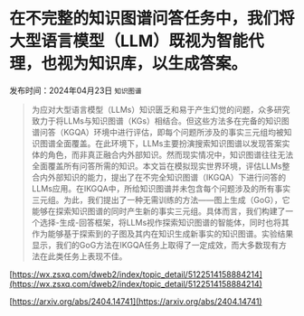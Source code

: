 # 在不完整的知识图谱问答任务中，我们将大型语言模型（LLM）既视为智能代理，也视为知识库，以生成答案。
发布时间：2024年04月23日
`知识图谱`
> 为应对大型语言模型（LLMs）知识匮乏和易于产生幻觉的问题，众多研究致力于将LLMs与知识图谱（KGs）相结合。但这些方法多在完备的知识图谱问答（KGQA）环境中进行评估，即每个问题所涉及的事实三元组均被知识图谱全面覆盖。在此环境下，LLMs主要扮演搜索知识图谱以发现答案实体的角色，而非真正融合内外部知识。然而现实情况中，知识图谱往往无法全面覆盖所有问答所需的知识。本文旨在模拟现实世界环境，评估LLMs整合内外部知识的能力，提出了在不完全知识图谱（IKGQA）下进行问答的LLMs应用。在IKGQA中，所给知识图谱并未包含每个问题涉及的所有事实三元组。为此，我们提出了一种无需训练的方法——图上生成（GoG），它能够在探索知识图谱的同时产生新的事实三元组。具体而言，我们构建了一个选择-生成-回答框架，将LLMs视作探索知识图谱的智能体，同时也将其作为能够基于探索到的子图及其内在知识生成新事实的知识图谱。实验结果显示，我们的GoG方法在IKGQA任务上取得了一定成效，而大多数现有方法在此类任务上表现不佳。


[https://wx.zsxq.com/dweb2/index/topic_detail/5122514158884214](https://wx.zsxq.com/dweb2/index/topic_detail/5122514158884214)

[https://arxiv.org/abs/2404.14741](https://arxiv.org/abs/2404.14741)